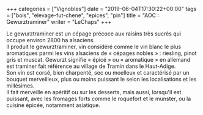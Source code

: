 +++
categories = ["Vignobles"]
date = "2019-06-04T17:30:22+00:00"
tags = ["bois", "elevage-fut-chene", "epices", "pin"] 
title = "AOC : Gewurztraminer"
writer = "LeChaps"
+++

Le gewurztraminer est un cépage précoce aux raisins très sucrés qui occupe environ 2800 ha alsaciens.  
Il produit le gewurztraminer, vin considéré comme le vin blanc le plus aromatiques parmi les vins alsaciens de « cépages nobles » : riesling, pinot gris et muscat. Gewurzt signifie « épicé » ou « aromatique » en allemand est traminer fait référence au village de Tramin dans le Haut-Adige.  
Son vin est corsé, bien charpenté, sec ou moelleux et caractérisé par un bouquet merveilleux, plus ou moins puissant le selon les localisations et les millésimes.  
Il fait merveille en apéritif ou sur les desserts, mais aussi, lorsqu'il est puissant, avec les fromages forts comme le roquefort et le munster, ou la cuisine épicée, notamment asiatique.
